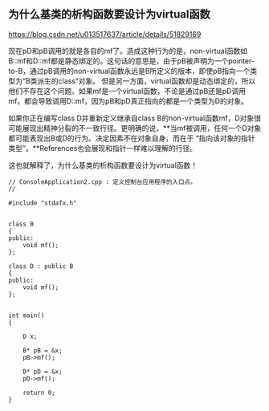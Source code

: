 ## 为什么基类的析构函数要设计为virtual函数

https://blog.csdn.net/u013517637/article/details/51829169





现在pD和pB调用的就是各自的mf了。造成这种行为的是，non-virtual函数如B::mf和D::mf都是静态绑定的。这句话的意思是，由于pB被声明为一个pointer-to-B，通过pB调用的non-virtual函数永远是B所定义的版本，即使pB指向一个类型为“B类派生的class”对象。
但是另一方面，virtual函数却是动态绑定的，所以他们不存在这个问题。如果mf是一个virtual函数，不论是通过pB还是pD调用mf。都会导致调用D::mf，因为pB和pD真正指向的都是一个类型为D的对象。



如果你正在编写class D并重新定义继承自class B的non-virtual函数mf，D对象很可能展现出精神分裂的不一致行径。更明确的说，**当mf被调用，任何一个D对象都可能表现出B或D的行为。决定因素不在对象自身，而在于 “指向该对象的指针类型”。**References也会展现和指针一样难以理解的行径。



这也就解释了，为什么基类的析构函数要设计为virtual函数！

```
// ConsoleApplication2.cpp : 定义控制台应用程序的入口点。
//
 
#include "stdafx.h"
 
 
class B
{
public:
	void mf();
};
 
class D : public B
{
public:
	void mf();
};
 
 
int main()
{
 
	D x;
 
	B* pB = &x;
	pB->mf();
 
	D* pD = &x;
	pD->mf();
 
    return 0;
}
```

